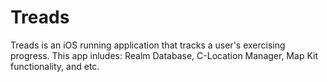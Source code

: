 # Treads


Treads is an iOS running application that tracks a user's exercising progress. This app inludes: Realm Database, C-Location Manager, Map Kit functionality, and etc. 
